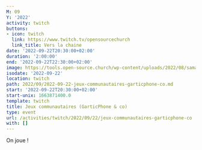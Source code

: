 ```yaml
---
M: 09
Y: '2022'
activity: twitch
buttons:
- icon: twitch
  link: https://www.twitch.tv/opensourcechurch
  link_title: Vers la chaine
date: '2022-09-22T20:30:00+02:00'
duration: '2:00:00'
end: '2022-09-22T22:30:00+02:00'
image: https://tools.open-source.church/wp-content/uploads/2022/08/samantha-gades-LA6XfeVI5_c-unsplash-scaled.jpg
isodate: '2022-09-22'
location: twitch
path: 2022/09/2022-09-22-jeux-communautaires-garticphone-co.md
start: '2022-09-22T20:30:00+02:00'
start-unix: 1663871400.0
template: twitch
title: Jeux communautaires (GarticPhone & co)
type: event
url: /activities/twitch/2022/09/22/jeux-communautaires-garticphone-co
with: []
---
```

On joue !
